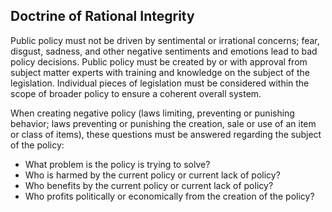 ## Doctrine of Rational Integrity 
Public policy must not be driven by sentimental or irrational concerns; fear, disgust, sadness, and other negative sentiments and emotions lead to bad policy decisions.  Public policy must be created by or with approval from subject matter experts with training and knowledge on the subject of the legislation.  Individual pieces of legislation must be considered within the scope of broader policy to ensure a coherent overall system.

When creating negative policy (laws limiting, preventing or punishing behavior; laws preventing or punishing the creation, sale or use of an item or class of items), these questions must be answered regarding the subject of the policy:

-  What problem is the policy is trying to solve?
-  Who is harmed by the current policy or current lack of policy?
-  Who benefits by the current policy or current lack of policy?
-  Who profits politically or economically from the creation of the policy?

